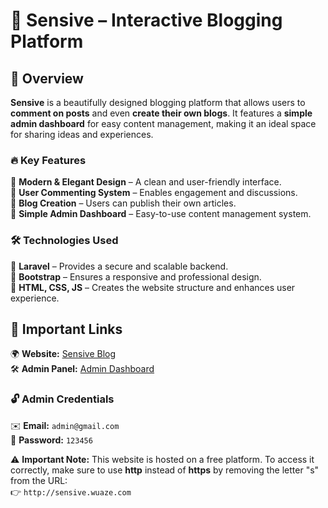 # 📝 Sensive – Interactive Blogging Platform  

## 🌟 Overview  
**Sensive** is a beautifully designed blogging platform that allows users to **comment on posts** and even **create their own blogs**. It features a **simple admin dashboard** for easy content management, making it an ideal space for sharing ideas and experiences.  

### 🔥 Key Features  
📌 **Modern & Elegant Design** – A clean and user-friendly interface.  
📌 **User Commenting System** – Enables engagement and discussions.  
📌 **Blog Creation** – Users can publish their own articles.  
📌 **Simple Admin Dashboard** – Easy-to-use content management system.  

### 🛠️ Technologies Used  
🔹 **Laravel** – Provides a secure and scalable backend.  
🔹 **Bootstrap** – Ensures a responsive and professional design.  
🔹 **HTML, CSS, JS** – Creates the website structure and enhances user experience.  

## 🔗 Important Links  
🌍 **Website:** [Sensive Blog](http://sensive.wuaze.com)  
🛠️ **Admin Panel:** [Admin Dashboard](http://sensive.wuaze.com/login)  

### 🔓 Admin Credentials  
✉️ **Email:** `admin@gmail.com`  
🔑 **Password:** `123456`  

⚠️ **Important Note:** This website is hosted on a free platform. To access it correctly, make sure to use **http** instead of **https** by removing the letter "s" from the URL:  
👉 `http://sensive.wuaze.com`  

